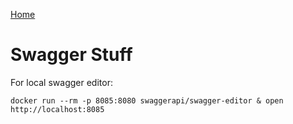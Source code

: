 [Home](../README.md)

Swagger Stuff
=============

For local swagger editor: 

    docker run --rm -p 8085:8080 swaggerapi/swagger-editor & open http://localhost:8085
